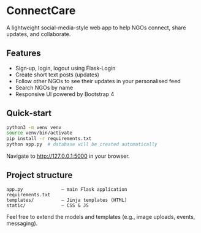 # ConnectCare

A lightweight social-media-style web app to help NGOs connect, share updates, and collaborate.

## Features

* Sign‑up, login, logout using Flask‑Login
* Create short text posts (updates)
* Follow other NGOs to see their updates in your personalised feed
* Search NGOs by name
* Responsive UI powered by Bootstrap 4

## Quick‑start

```bash
python3 -m venv venv
source venv/bin/activate
pip install -r requirements.txt
python app.py  # database will be created automatically
```

Navigate to http://127.0.0.1:5000 in your browser.

## Project structure

```
app.py              – main Flask application
requirements.txt
templates/          – Jinja templates (HTML)
static/             – CSS & JS
```

Feel free to extend the models and templates (e.g., image uploads, events, messaging).
